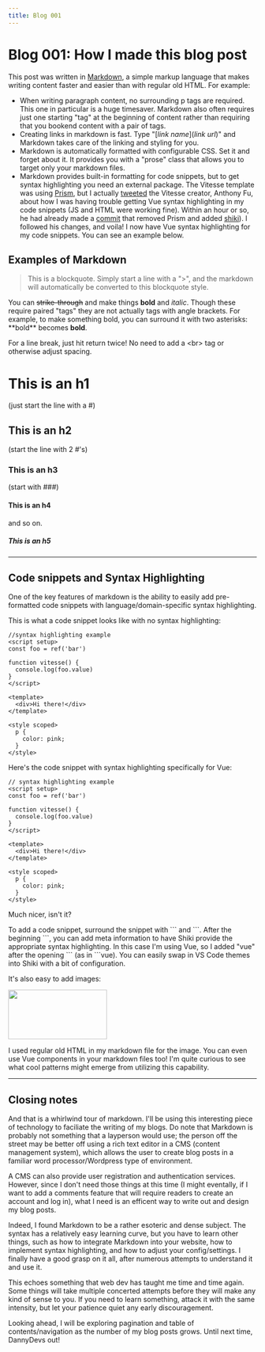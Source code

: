 ```yaml
---
title: Blog 001
---
```


# Blog 001: How I made this blog post

This post was written in [Markdown](https://www.markdownguide.org/), a simple markup language that makes writing content faster and easier than with regular old HTML. For example:

- When writing paragraph content, no surrounding p tags are required. This one in particular is a huge timesaver. Markdown also often requires just one starting "tag" at the beginning of content rather than requiring that you bookend content with a pair of tags.
- Creating links in markdown is fast. Type "\[*link name*](*link url*)" and Markdown takes care of the linking and styling for you.
- Markdown is automatically formatted with configurable CSS. Set it and forget about it. It provides you with a "prose" class that allows you to target only your markdown files.
- Markdown provides built-in formatting for code snippets, but to get syntax highlighting you need an external package. The Vitesse template was using [Prism](https://prismjs.com/), but I actually [tweeted](https://twitter.com/antfu7/status/1551200894527873025) the Vitesse creator, Anthony Fu, about how I was having trouble getting Vue syntax highlighting in my code snippets (JS and HTML were working fine). Within an hour or so, he had already made a [commit](https://github.com/antfu/vitesse/commit/1f546793b79bd7b640660a55959d16d43ede1ee5) that removed Prism and added [shiki](https://shiki.matsu.io/)). I followed his changes, and voila! I now have Vue syntax highlighting for my code snippets. You can see an example below.

## Examples of Markdown

> This is a blockquote. Simply start a line with a ">", and the markdown will automatically be converted to this blockquote style.

You can ~~strike-through~~ and make things **bold** and *italic*. Though these require paired "tags" they are not actually tags with angle brackets. For example, to make something bold, you can surround it with two asterisks: \*\*bold\*\* becomes **bold**.

For a line break, just hit return twice! No need to add a \<br> tag or otherwise adjust spacing.

# This is an h1
(just start the line with a #)

## This is an h2
(start the line with 2 #'s)
### This is an h3
(start with ###)
#### This is an h4
and so on.
##### This is an h5

---
## Code snippets and Syntax Highlighting
One of the key features of markdown is the ability to easily add pre-formatted code snippets with language/domain-specific syntax highlighting.

This is what a code snippet looks like with no syntax highlighting:

```
//syntax highlighting example
<script setup>
const foo = ref('bar')

function vitesse() {
  console.log(foo.value)
}
</script>

<template>
  <div>Hi there!</div>
</template>

<style scoped>
  p {
    color: pink;
  }
</style>
```

Here's the code snippet with syntax highlighting specifically for Vue:

```vue
// syntax highlighting example
<script setup>
const foo = ref('bar')

function vitesse() {
  console.log(foo.value)
}
</script>

<template>
  <div>Hi there!</div>
</template>

<style scoped>
  p {
    color: pink;
  }
</style>
```

Much nicer, isn't it?

To add a code snippet, surround the snippet with \``` and \```. After the beginning \```, you can add meta information to have Shiki provide the appropriate syntax highlighting. In this case I'm using Vue, so I  added "vue" after the opening \``` (as in \```vue). You can easily swap in VS Code themes into Shiki with a bit of configuration.

It's also easy to add images:

<div w-24 mx-auto>
  <img src="/tux.avif" width="200" height="100">
</div>

I used regular old HTML in my markdown file for the image. You can even use Vue components in your markdown files too! I'm quite curious to see what cool patterns might emerge from utilizing this capability.

---
## Closing notes

And that is a whirlwind tour of markdown. I'll be using this interesting piece of technology to faciliate the writing of my blogs. Do note that Markdown is probably not something that a layperson would use; the person off the street may be better off using a rich text editor in a CMS (content management system), which allows the user to create blog posts in a familiar word processor/Wordpress type of environment.

A CMS can also provide user registration and authentication services. However, since I don't need those things at this time (I might eventally, if I want to add a comments feature that will require readers to create an account and log in), what I need is an efficent way to write out and design my blog posts.

Indeed, I found Markdown to be a rather esoteric and dense subject. The syntax has a relatively easy learning curve, but you have to learn other things, such as how to integrate Markdown into your website, how to implement syntax highlighting, and how to adjust your config/settings. I finally have a good grasp on it all, after numerous attempts to understand it and use it.

This echoes something that web dev has taught me time and time again. Some things will take multiple concerted attempts before they will make any kind of sense to you. If you need to learn something, attack it with the same intensity, but let your patience quiet any early discouragement.

Looking ahead, I will be exploring pagination and table of contents/navigation as the number of my blog posts grows. Until next time, DannyDevs out!
